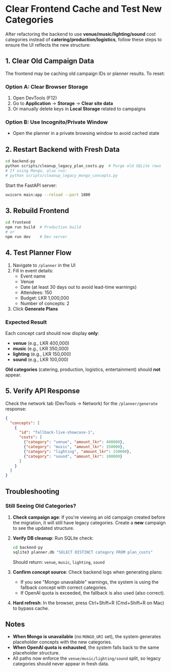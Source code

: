 # Clear Frontend Cache and Test New Categories

After refactoring the backend to use **venue/music/lighting/sound** cost categories instead of **catering/production/logistics**, follow these steps to ensure the UI reflects the new structure:

## 1. Clear Old Campaign Data

The frontend may be caching old campaign IDs or planner results. To reset:

### Option A: Clear Browser Storage
1. Open DevTools (F12)
2. Go to **Application** → **Storage** → **Clear site data**
3. Or manually delete keys in **Local Storage** related to campaigns

### Option B: Use Incognito/Private Window
- Open the planner in a private browsing window to avoid cached state

## 2. Restart Backend with Fresh Data

```bash
cd backend-py
python scripts/cleanup_legacy_plan_costs.py  # Purge old SQLite rows
# If using Mongo, also run:
# python scripts/cleanup_legacy_mongo_concepts.py
```

Start the FastAPI server:
```bash
uvicorn main:app --reload --port 1800
```

## 3. Rebuild Frontend

```bash
cd frontend
npm run build  # Production build
# or
npm run dev    # Dev server
```

## 4. Test Planner Flow

1. Navigate to `/planner` in the UI
2. Fill in event details:
   - Event name
   - Venue
   - Date (at least 30 days out to avoid lead-time warnings)
   - Attendees: 150
   - Budget: LKR 1,000,000
   - Number of concepts: 2
3. Click **Generate Plans**

### Expected Result

Each concept card should now display **only**:
- **venue** (e.g., LKR 400,000)
- **music** (e.g., LKR 350,000)
- **lighting** (e.g., LKR 150,000)
- **sound** (e.g., LKR 100,000)

**Old categories** (catering, production, logistics, entertainment) should **not** appear.

## 5. Verify API Response

Check the network tab (DevTools → Network) for the `/planner/generate` response:

```json
{
  "concepts": [
    {
      "id": "fallback-live-showcase-1",
      "costs": [
        {"category": "venue", "amount_lkr": 400000},
        {"category": "music", "amount_lkr": 350000},
        {"category": "lighting", "amount_lkr": 150000},
        {"category": "sound", "amount_lkr": 100000}
      ]
    }
  ]
}
```

## Troubleshooting

### Still Seeing Old Categories?

1. **Check campaign age**: If you're viewing an old campaign created before the migration, it will still have legacy categories. Create a **new** campaign to see the updated structure.

2. **Verify DB cleanup**: Run SQLite check:
   ```bash
   cd backend-py
   sqlite3 planner.db "SELECT DISTINCT category FROM plan_costs"
   ```
   Should return: `venue`, `music`, `lighting`, `sound`

3. **Confirm concept source**: Check backend logs when generating plans:
   - If you see "Mongo unavailable" warnings, the system is using the fallback concept with correct categories.
   - If OpenAI quota is exceeded, the fallback is also used (also correct).

4. **Hard refresh**: In the browser, press Ctrl+Shift+R (Cmd+Shift+R on Mac) to bypass cache.

## Notes

- **When Mongo is unavailable** (no `MONGO_URI` set), the system generates placeholder concepts with the new categories.
- **When OpenAI quota is exhausted**, the system falls back to the same placeholder structure.
- All paths now enforce the `venue/music/lighting/sound` split, so legacy categories should never appear in fresh data.

